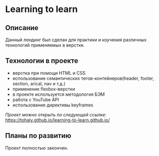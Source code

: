 # Learning to learn

## Описание
Данный лендинг был сделан для практики и изучения различных технологий применяемых в верстке.

## Технологии в проекте

- верстка при помощи HTML и CSS
- использование семантических тегов-контейнеров(header, footer, section, arical, nav и т.д.)
- применение flexbox-верстки
- в проекте используется методология БЭМ
- работа с YouTube API
- использование директивы keyframes

*Проект можно открыть по следующей ссылке:*  
https://tohaly.github.io/learning-to-learn.github.io/

## Планы по развитию

Проект полностью закончен.

